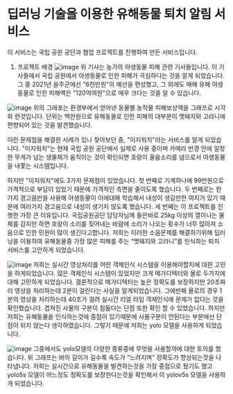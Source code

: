 # **딥러닝 기술을 이용한 유해동물 퇴치 알림  서비스**

이 서비스는 국립 공원 공단과 협업 프로젝트를 진행하여 만든 서비스입니다. 

1. 프로젝트 배경
![image](https://user-images.githubusercontent.com/86611917/175793065-b0c58bc6-4de2-4c05-a2ac-8139d738c12c.png)
위 기사는 농가의 야생동물 피해 관련 기사들입니다. 이 기사들에서 국립 공원에서 야생동물로 인한 피해가 극심하다는 것을 알게 되었습니다. 그 중 2021년 을주군에선 "6천만원"의 예산을 편성했고, 그 외에도 매해 유해 야생동물로 인한 피해액은 "120억여원"으로 매우 크다는 것을 알 수 있습니다.  

![image](https://user-images.githubusercontent.com/86611917/175792831-fd8545de-37ae-4722-bdf6-1c9e994cbd37.png)
위의 그래포는 환경부에서 얻어낸 동물별 농작물 피해보상액을 그래프로 시각화 한것입니다. 단위는 백만원으로 유해동물로 인한 피해의 대부분이 멧돼지와 고라니에 편향되어 있는 것을 발견했습니다.

이런 문제점을 해결한 사례가 있나 찾아보던 중, "이지워치"라는 서비스를 알게 되었습니다. "이지워치"는 현재 국립 공원 공단에서 실제로 사용 중이며 카메라 반경 안에 일정한 무게가 넘는 생물체가 움직이는 것이 확인되면 호랑이 울음소리를 냄으로서 야생동물을 내쫓는 시스템입니다.

하지만 "이지워치"에도 3가지 문제점이 있었습니다.
 첫 번째로 기계하나에 99만원으로 가격적으로 부담이 있었기 때문에 가격적인 측면을 줄이도록 했습니다. 
 두 번째로는 한가지 경고음만을 사용해 야생동물이 이에대해 학습해서 내성이 생길만한 여지가 있기 때문에 여러가지 경고음으로 내성이 생기지 않도록 했습니다. 
 세 번째는 이 프로젝트를 진행한 가장 큰 이유입니다. 국립공원공단 담당자님께 들은바로 25kg 이상의 열이나는 물체를 감지만 하면 호랑이 소리를 짖어내는 바람에 소리가 나오는 횟수가 너무 많아져 소음으로 인한 민원이 많이 생긴다고합니다. 저희는 이러한 소음문제를 해결하기위해 딥러닝을 이용하여 유해동물중 가장 많은 피해를 주는 “멧돼지와 고라니”를 인식하는 퇴치 서비스를 고안하게 되었습니다.
 
 ![image](https://user-images.githubusercontent.com/86611917/175793241-c6217fe1-9244-4ecc-b33c-7fb664d4a689.png)
 저희는 실시간 영상처리를 어떤 객체인식 시스템을 이용해야할지에 대한 고민을 하게되었습니다. 많은 객체인식 시스템이 있었지만 크게 메가디텍터와 욜로 두가지에대해 고민하게 되었습니다. 결론적으로 메가디텍터는 높은 정확도를 보장하지만 20초짜리 영상을 처리하는데 2분이 걸린다는 사실을 알게되었습니다. 그에반해 욜로의 경우 1분의 영상을 처리하는데 40초가 걸려 실시간 리얼 타임 객체인식에 문제가 없다는 것을 확인했습니다. 겹쳐진 사물의 구분이 힘듦다는 단점 또한 확인 할 수 있었습니다. 하지만 저희는 유해동물을 인식하는것에 중점이 있기때문에 사물구분이 안된다는 부분에선 단점이 되지 않는다 생각하였습니다. 그렇기 때문에 저희는 yolo 모델을 사용하게 되었습니다. 
 
 ![image](https://user-images.githubusercontent.com/86611917/175793255-ea6cdc62-7410-4255-98a2-90d0c9a198db.png)
 그중에서도 yolo모델의 다양한 종류중에 무엇을 사용할까에 대한 토의를 했습니다. 위 그래프는 바의 길이가 길수록 속도가 “느려지며” 정확도가 향상되는것을 나타냅니다. 저희는 실시간으로 유해동물을 발견하는것을 가장 중점으로 뒀기도 했고 yolo5s 모델이 어느정도 정확도를 보장한다는것을 확인해서 이 yolov5s 모델을 사용하개 되었습니다.
